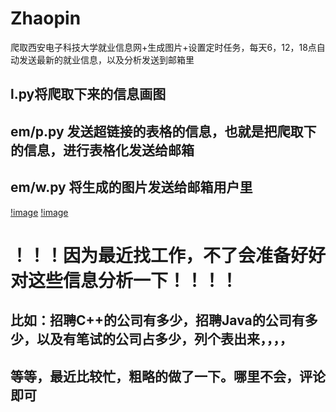 # Zhaopin
爬取西安电子科技大学就业信息网+生成图片+设置定时任务，每天6，12，18点自动发送最新的就业信息，以及分析发送到邮箱里

## l.py将爬取下来的信息画图

## em/p.py 发送超链接的表格的信息，也就是把爬取下的信息，进行表格化发送给邮箱

## em/w.py 将生成的图片发送给邮箱用户里


[!image](https://github.com/XuanmoFeng/Zhaopin/blob/master/out/bei.png)
[!image](https://github.com/XuanmoFeng/Zhaopin/blob/master/out/nan.png)

# ！！！因为最近找工作，不了会准备好好对这些信息分析一下！！！！
## 比如：招聘C++的公司有多少，招聘Java的公司有多少，以及有笔试的公司占多少，列个表出来，，，，
## 等等，最近比较忙，粗略的做了一下。哪里不会，评论即可
